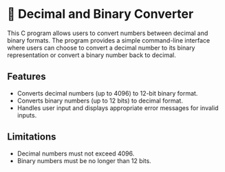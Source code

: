 # 🔄 Decimal and Binary Converter
This C program allows users to convert numbers between decimal and binary formats. The program provides a simple command-line interface where users can choose to convert a decimal number to its binary representation or convert a binary number back to decimal.

## Features
* Converts decimal numbers (up to 4096) to 12-bit binary format.
* Converts binary numbers (up to 12 bits) to decimal format.
* Handles user input and displays appropriate error messages for invalid inputs.

## Limitations
* Decimal numbers must not exceed 4096.
* Binary numbers must be no longer than 12 bits.
